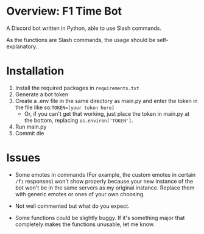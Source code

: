 # Overview: F1 Time Bot
A Discord bot written in Python, able to use Slash commands.

As the functions are Slash commands, the usage should be self-explanatory.

# Installation
1) Install the required packages in `requirements.txt`
2) Generate a bot token
3) Create a .env file in the same directory as main.py and enter the token in the file like so:`TOKEN=[your token here]`
   - Or, if you can't get that working, just place the token in main.py at the bottom, replacing `os.environ['TOKEN']`.
5) Run main.py
6) Commit die

# Issues
- Some emotes in commands (For example, the custom emotes in certain `/f1` responses) won't show properly because your new instance of the bot won't be in the same servers as my original instance. Replace them with generic emotes or ones of your own choosing.

- Not well commented but what do you expect.

- Some functions could be slightly buggy. If it's something major that completely makes the functions unusable, let me know.
